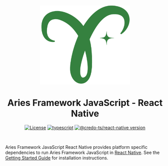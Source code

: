 <p align="center">
  <br />
  <img
    alt="Hyperledger Aries logo"
    src="https://raw.githubusercontent.com/hyperledger/aries-framework-javascript/aa31131825e3331dc93694bc58414d955dcb1129/images/aries-logo.png"
    height="250px"
  />
</p>
<h1 align="center"><b>Aries Framework JavaScript - React Native</b></h1>
<p align="center">
  <a
    href="https://raw.githubusercontent.com/hyperledger/aries-framework-javascript/main/LICENSE"
    ><img
      alt="License"
      src="https://img.shields.io/badge/License-Apache%202.0-blue.svg"
  /></a>
  <a href="https://www.typescriptlang.org/"
    ><img
      alt="typescript"
      src="https://img.shields.io/badge/%3C%2F%3E-TypeScript-%230074c1.svg"
  /></a>
    <a href="https://www.npmjs.com/package/@credo-ts/react-native"
    ><img
      alt="@credo-ts/react-native version"
      src="https://img.shields.io/npm/v/@credo-ts/react-native"
  /></a>

</p>
<br />

Aries Framework JavaScript React Native provides platform specific dependencies to run Aries Framework JavaScript in [React Native](https://reactnative.dev). See the [Getting Started Guide](https://github.com/hyperledger/aries-framework-javascript#getting-started) for installation instructions.
